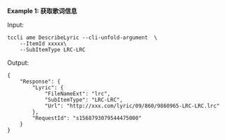 **Example 1: 获取歌词信息**



Input: 

```
tccli ame DescribeLyric --cli-unfold-argument  \
    --ItemId xxxxx\
    --SubItemType LRC-LRC
```

Output: 
```
{
    "Response": {
        "Lyric": {
            "FileNameExt": "lrc",
            "SubItemType": "LRC-LRC",
            "Url": "http://xxx.com/lyric/09/860/9860965-LRC-LRC.lrc"
        },
        "RequestId": "s1568793079544475000"
    }
}
```

